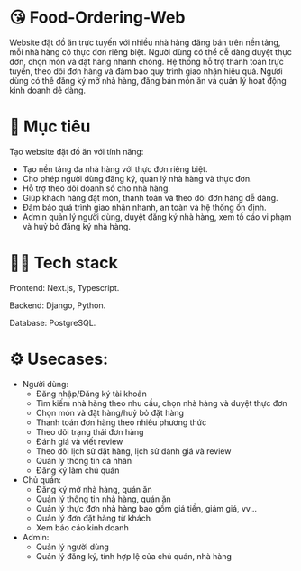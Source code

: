 # 😘 Food-Ordering-Web
Website đặt đồ ăn trực tuyến với nhiều nhà hàng đăng bán trên nền tảng, mỗi nhà hàng có thực đơn riêng biệt. Người dùng có thể dễ dàng duyệt thực đơn, chọn món và đặt hàng nhanh chóng. Hệ thống hỗ trợ thanh toán trực tuyến, theo dõi đơn hàng và đảm bảo quy trình giao nhận hiệu quả. Người dùng có thể đăng ký mở nhà hàng, đăng bán món ăn và quản lý hoạt động kinh doanh dễ dàng.
# 🥅 Mục tiêu
Tạo website đặt đồ ăn với tính năng:
- Tạo nền tảng đa nhà hàng với thực đơn riêng biệt.
- Cho phép người dùng đăng ký, quản lý nhà hàng và thực đơn.
- Hỗ trợ theo dõi doanh số cho nhà hàng.
- Giúp khách hàng đặt món, thanh toán và theo dõi đơn hàng dễ dàng.
- Đảm bảo quá trình giao nhận nhanh, an toàn và hệ thống ổn định.
- Admin quản lý người dùng, duyệt đăng ký nhà hàng, xem tố cáo vi phạm và huỷ bỏ đăng ký nhà hàng.
# 🧑‍💻 Tech stack
Frontend: Next.js, Typescript.

Backend: Django, Python.

Database: PostgreSQL.

# ⚙️ Usecases: 
- Người dùng:
  - Đăng nhập/Đăng ký tài khoản
  - Tìm kiếm nhà hàng theo nhu cầu, chọn nhà hàng và duyệt thực đơn
  - Chọn món và đặt hàng/huỷ bỏ đặt hàng
  - Thanh toán đơn hàng theo nhiều phương thức
  - Theo dõi trạng thái đơn hàng
  - Đánh giá và viết review
  - Theo dõi lịch sử đặt hàng, lịch sử đánh giá và review
  - Quản lý thông tin cá nhân
  - Đăng ký làm chủ quán
- Chủ quán:
  - Đăng ký mở nhà hàng, quán ăn
  - Quản lý thông tin nhà hàng, quán ăn
  - Quản lý thực đơn nhà hàng bao gồm giá tiền, giảm giá, vv...
  - Quản lý đơn đặt hàng từ khách
  - Xem báo cáo kinh doanh
- Admin:
  - Quản lý người dùng
  - Quản lý đăng ký, tính hợp lệ của chủ quán, nhà hàng
